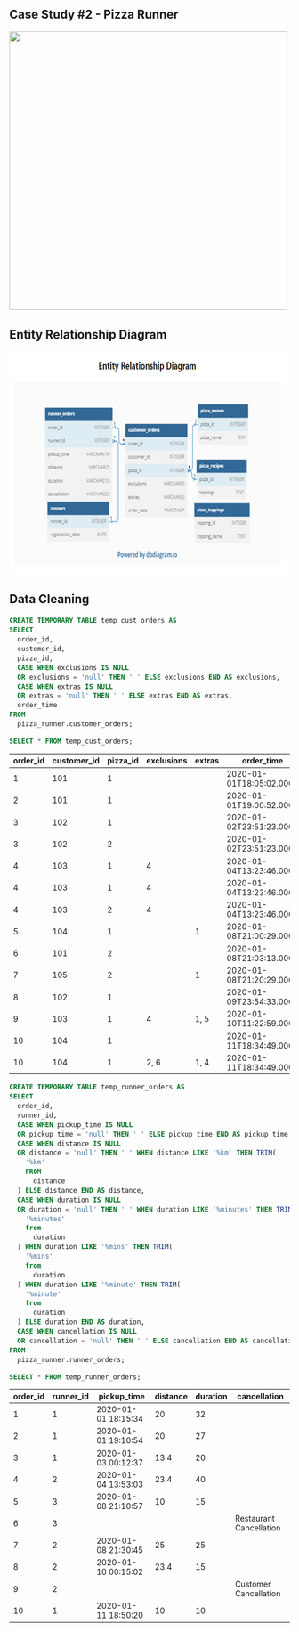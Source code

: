 ## Case Study #2 - Pizza Runner

<img src="https://8weeksqlchallenge.com/images/case-study-designs/2.png" style="height:500px; width:500px;"/>

## Entity Relationship Diagram
<img src="https://github.com/chewwee/8_Week_SQL_Challenge/blob/c3041c6af325f8ee592b099114e2cd77bf25931e/Case%20Study%20%232%20-%20Pizza%20Runner/pizza%20runner.png" style="height:400px;width:600px;"/>

## Data Cleaning 

```SQL
CREATE TEMPORARY TABLE temp_cust_orders AS 
SELECT 
  order_id, 
  customer_id, 
  pizza_id, 
  CASE WHEN exclusions IS NULL 
  OR exclusions = 'null' THEN ' ' ELSE exclusions END AS exclusions, 
  CASE WHEN extras IS NULL 
  OR extras = 'null' THEN ' ' ELSE extras END AS extras, 
  order_time 
FROM 
  pizza_runner.customer_orders;
```
```SQL
SELECT * FROM temp_cust_orders;
```

| order_id | customer_id | pizza_id | exclusions | extras | order_time               |
| -------- | ----------- | -------- | ---------- | ------ | ------------------------ |
| 1        | 101         | 1        |            |        | 2020-01-01T18:05:02.000Z |
| 2        | 101         | 1        |            |        | 2020-01-01T19:00:52.000Z |
| 3        | 102         | 1        |            |        | 2020-01-02T23:51:23.000Z |
| 3        | 102         | 2        |            |        | 2020-01-02T23:51:23.000Z |
| 4        | 103         | 1        | 4          |        | 2020-01-04T13:23:46.000Z |
| 4        | 103         | 1        | 4          |        | 2020-01-04T13:23:46.000Z |
| 4        | 103         | 2        | 4          |        | 2020-01-04T13:23:46.000Z |
| 5        | 104         | 1        |            | 1      | 2020-01-08T21:00:29.000Z |
| 6        | 101         | 2        |            |        | 2020-01-08T21:03:13.000Z |
| 7        | 105         | 2        |            | 1      | 2020-01-08T21:20:29.000Z |
| 8        | 102         | 1        |            |        | 2020-01-09T23:54:33.000Z |
| 9        | 103         | 1        | 4          | 1, 5   | 2020-01-10T11:22:59.000Z |
| 10       | 104         | 1        |            |        | 2020-01-11T18:34:49.000Z |
| 10       | 104         | 1        | 2, 6       | 1, 4   | 2020-01-11T18:34:49.000Z |


```SQL
CREATE TEMPORARY TABLE temp_runner_orders AS 
SELECT 
  order_id, 
  runner_id, 
  CASE WHEN pickup_time IS NULL 
  OR pickup_time = 'null' THEN ' ' ELSE pickup_time END AS pickup_time, 
  CASE WHEN distance IS NULL 
  OR distance = 'null' THEN ' ' WHEN distance LIKE '%km' THEN TRIM(
    '%km' 
    FROM 
      distance
  ) ELSE distance END AS distance, 
  CASE WHEN duration IS NULL 
  OR duration = 'null' THEN ' ' WHEN duration LIKE '%minutes' THEN TRIM(
    '%minutes' 
    from 
      duration
  ) WHEN duration LIKE '%mins' THEN TRIM(
    '%mins' 
    from 
      duration
  ) WHEN duration LIKE '%minute' THEN TRIM(
    '%minute' 
    from 
      duration
  ) ELSE duration END AS duration, 
  CASE WHEN cancellation IS NULL 
  OR cancellation = 'null' THEN ' ' ELSE cancellation END AS cancellation 
FROM 
  pizza_runner.runner_orders;
```
```SQL
SELECT * FROM temp_runner_orders;
```

| order_id | runner_id | pickup_time         | distance | duration | cancellation            |
| -------- | --------- | ------------------- | -------- | -------- | ----------------------- |
| 1        | 1         | 2020-01-01 18:15:34 | 20       | 32       |                         |
| 2        | 1         | 2020-01-01 19:10:54 | 20       | 27       |                         |
| 3        | 1         | 2020-01-03 00:12:37 | 13.4     | 20       |                         |
| 4        | 2         | 2020-01-04 13:53:03 | 23.4     | 40       |                         |
| 5        | 3         | 2020-01-08 21:10:57 | 10       | 15       |                         |
| 6        | 3         |                     |          |          | Restaurant Cancellation |
| 7        | 2         | 2020-01-08 21:30:45 | 25       | 25       |                         |
| 8        | 2         | 2020-01-10 00:15:02 | 23.4     | 15       |                         |
| 9        | 2         |                     |          |          | Customer Cancellation   |
| 10       | 1         | 2020-01-11 18:50:20 | 10       | 10       |                         |




